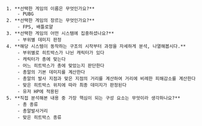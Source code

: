     1. **선택한 게임의 이름은 무엇인가요?**
        - PUBG
    2. **선택한 게임의 장르는 무엇인가요?**
        - FPS, 배틀로얄
    3. **선택한 게임의 어떤 시스템에 집중하셨나요?**
        - 부위별 데미지 판정
    4. **해당 시스템이 동작하는 구조의 시작부터 과정을 자세하게 분석, 나열해봅시다.**
        - 부위별로 히트박스가 나뉜 캐릭터가 있다
        - 캐릭터가 총에 맞는다
        - 어느 히트박스가 총에 맞았는지 판단한다
        - 총알의 기본 데미지를 계산한다
        - 총알의 발사 지점과 맞은 지점의 거리를 계산하여 거리에 비례한 피해감소를 계산한다
        - 맞은 히트박스 위치에 따라 최종 데미지가 판정된다
        - 유저 HP에 적용된
    5. **직접 분석해본 내용 중 가장 핵심이 되는 구성 요소는 무엇이라 생각하나요?**
        - 총 종류
        - 총알발사거리
        - 맞은 히트박스 종류

